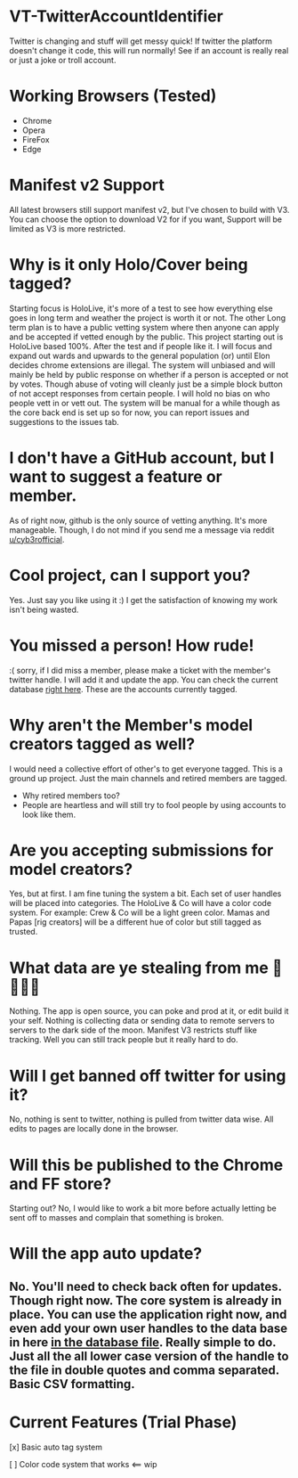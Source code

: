 # VT-TwitterAccountIdentifier
Twitter is changing and stuff will get messy quick! If twitter the platform doesn't change it code, this will run normally! See if an account is really real or just a joke or troll account.

# Working Browsers (Tested)
- Chrome
- Opera
- FireFox
- Edge

# Manifest v2 Support
All latest browsers still support manifest v2, but I've chosen to build with V3.
You can choose the option to download V2 for if you want, Support will be limited as V3 is more restricted.

# Why is it only Holo/Cover being tagged?
Starting focus is HoloLive, it's more of a test to see how everything else goes in long term and weather the project is worth it or not. The other Long term plan is to have a public vetting system where then anyone can apply and be accepted if vetted enough by the public. This project starting out is HoloLive based 100%. After the test and if people like it. I will focus and expand out wards and upwards to the general population (or) until Elon decides chrome extensions are illegal. The system will unbiased and will mainly be held by public response on whether if a person is accepted or not by votes. Though abuse of voting will cleanly just be a simple block button of not accept responses from certain people. I will hold no bias on who people vett in or vett out. The system will be manual for a while though as the core back end is set up so for now, you can report issues and suggestions to the issues tab.

# I don't have a GitHub account, but I want to suggest a feature or member.
As of right now, github is the only source of vetting anything. It's more manageable. Though, I do not mind if you send me a message via reddit [u/cyb3rofficial](https://www.reddit.com/user/cyb3rofficial).

# Cool project, can I support you?
Yes. Just say you like using it :) I get the satisfaction of knowing my work isn't being wasted.

# You missed a person! How rude!
:( sorry, if I did miss a member, please make a ticket with the member's twitter handle. I will add it and update the app.
You can check the current database [right here](db_list.js). These are the accounts currently tagged.

# Why aren't the Member's model creators tagged as well?
I would need a collective effort of other's to get everyone tagged. This is a ground up project. Just the main channels and retired members are tagged.
* Why retired members too?
* People are heartless and will still try to fool people by using accounts to look like them.

# Are you accepting submissions for model creators?
Yes, but at first. I am fine tuning the system a bit. Each set of user handles will be placed into categories. The HoloLive & Co will have a color code system.
For example: Crew & Co will be a light green color. Mamas and Papas [rig creators] will be a different hue of color but still tagged as trusted.

# What data are ye stealing from me 🦜🏴‍☠️🚢
Nothing. The app is open source, you can poke and prod at it, or edit build it your self.
Nothing is collecting data or sending data to remote servers to servers to the dark side of the moon.
Manifest V3 restricts stuff like tracking. Well you can still track people but it really hard to do.

# Will I get banned off twitter for using it?
No, nothing is sent to twitter, nothing is pulled from twitter data wise. All edits to pages are locally done in the browser.

# Will this be published to the Chrome and FF store?
Starting out? No, I would like to work a bit more before actually letting be sent off to masses and complain that something is broken.

# Will the app auto update?
No. You'll need to check back often for updates. Though right now. The core system is already in place. You can use the application right now, and even add your own user handles to the data base in here [in the database file](db_list.js). Really simple to do. Just all the all lower case version of the handle to the file in double quotes and comma separated. Basic CSV formatting.
----------------------------
# Current Features (Trial Phase)

[x] Basic auto tag system

[ ] Color code system that works <== wip
 
